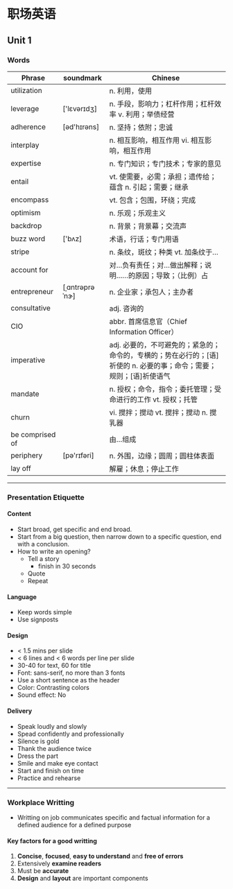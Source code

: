 # 职场英语
## Unit 1
### Words
Phrase|soundmark|Chinese
-|-|-
utilization||n. 利用，使用
leverage|['lɛvərɪdʒ]|n. 手段，影响力；杠杆作用；杠杆效率 v. 利用；举债经营
adherence|[əd'hɪrəns]|n. 坚持；依附；忠诚
interplay||n. 相互影响，相互作用 vi. 相互影响，相互作用
expertise||n. 专门知识；专门技术；专家的意见
entail||vt. 使需要，必需；承担；遗传给；蕴含 n. 引起；需要；继承
encompass||vt. 包含；包围，环绕；完成
optimism||n. 乐观；乐观主义
backdrop||n. 背景；背景幕；交流声
buzz word|['bʌz]|术语，行话；专门用语
stripe||n. 条纹，斑纹；种类 vt. 加条纹于…
account for||对…负有责任；对…做出解释；说明……的原因；导致；（比例）占
entrepreneur|[ˌɑntrəprəˈnɝ​] |n. 企业家；承包人；主办者
consultative||adj. 咨询的
CIO||abbr. 首席信息官（Chief Information Officer）
imperative||adj. 必要的，不可避免的；紧急的；命令的，专横的；势在必行的；[语]祈使的 n. 必要的事；命令；需要；规则；[语]祈使语气
mandate||n. 授权；命令，指令；委托管理；受命进行的工作 vt. 授权；托管
churn||vi. 搅拌；搅动 vt. 搅拌；搅动 n. 搅乳器
be comprised of||由…组成
periphery|[pə'rɪfəri]|n. 外围，边缘；圆周；圆柱体表面
lay off||解雇；休息；停止工作

---
### Presentation Etiquette
#### Content
- Start broad, get specific and end broad.
- Start from a big question, then narrow down to a specific question, end with a conclusion.
- How to write an opening?
    - Tell a story
        - finish in 30 seconds
    - Quote
    - Repeat
#### Language
- Keep words simple
- Use signposts
#### Design
- < 1.5 mins per slide
- < 6 lines and < 6 words per line per slide
- 30-40 for text,  60 for title
- Font: sans-serif, no more than 3 fonts
- Use a short sentence as the header
- Color: Contrasting colors
- Sound effect: No
#### Delivery
- Speak loudly and slowly
- Spead confidently and professionally
- Silence is gold
- Thank the audience twice
- Dress the part
- Smile and make eye contact
- Start and finish on time
- Practice and rehearse
---
### Workplace Writting
- Writting on job communicates specific and factual information for a defined audience for a defined purpose
#### Key factors for a good writting
1. **Concise**, **focused**, **easy to understand** and **free of errors**
2. Extensively **examine readers**
3. Must be **accurate**
4. **Design** and **layout** are important components

